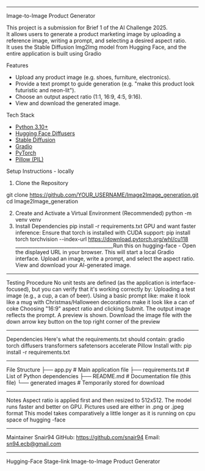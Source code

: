 ________________________________________
Image-to-Image Product Generator

This project is a submission for Brief 1 of the AI Challenge 2025.  
It allows users to generate a product marketing image by uploading a reference image, writing a prompt, and selecting a desired aspect ratio.  
It uses the Stable Diffusion Img2Img model from Hugging Face, and the entire application is built using Gradio

 Features
- Upload any product image (e.g. shoes, furniture, electronics).
- Provide a text prompt to guide generation (e.g. "make this product look futuristic and neon-lit").
- Choose an output aspect ratio (1:1, 16:9, 4:5, 9:16).
- View and download the generated image.

Tech Stack
- [Python 3.10+](https://www.python.org/)
- [Hugging Face Diffusers](https://huggingface.co/docs/diffusers/index)
- [Stable Diffusion](https://huggingface.co/runwayml/stable-diffusion)
- [Gradio](https://gradio.app/)
- [PyTorch](https://pytorch.org/)
- [Pillow (PIL)](https://python-pillow.org/)

Setup Instructions - locally

1. Clone the Repository

git clone https://github.com/YOUR_USERNAME/Image2Image_generation.git
cd Image2Image_generation

2. Create and Activate a Virtual Environment (Recommended)
python -m venv venv
3. Install Dependencies
pip install -r requirements.txt
GPU and want faster inference:
Ensure that torch is installed with CUDA support:
pip install torch torchvision --index-url https://download.pytorch.org/whl/cu118
________________________________________Run this on hugging-face -
Open the displayed URL in your browser.
This will start a local Gradio interface.
Upload an image, write a prompt, and select the aspect ratio.
View and download your AI-generated image.
________________________________________
Testing Procedure
No unit tests are defined (as the application is interface-focused), but you can verify that it's working correctly by:
Uploading a test image (e.g., a cup, a can of beer).
Using a basic prompt like:
make it look like a mug with Christmas/Halloween decorations
make it look like a can of coke
Choosing "16:9" aspect ratio and clicking Submit.
The output image reflects the prompt.
A preview is shown.
Download the image file with the down arrow key button on the top right corner of the preview
________________________________________
Dependencies
Here's what the requirements.txt should contain:
gradio
torch
diffusers
transformers
safetensors
accelerate
Pillow
Install with:
pip install -r requirements.txt
________________________________________
File Structure
├── app.py                  # Main application file
├── requirements.txt        # List of Python dependencies
├── README.md               # Documentation file (this file)
└── generated images        # Temporarily stored for download
________________________________________
Notes
Aspect ratio is applied first and then resized to 512x512.
The model runs faster and better on GPU.
Pictures used are either in .png or .jpeg format
This model takes comparatively a little longer as it is running on cpu space of hugging -face
________________________________________
Maintainer
Snair94
GitHub: https://github.com/snair94
Email: sn94.ecb@gmail.com
________________________________________

Hugging-Face Stage-link
Image-to-Image Product Generator



